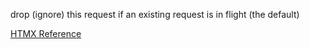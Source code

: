 drop (ignore) this request if an existing request is in flight (the default)

[HTMX Reference](https://htmx.org/attributes/hx-sync/)
